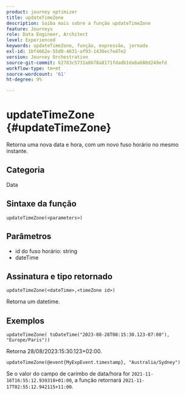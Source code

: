 ```yaml
---
product: journey optimizer
title: updateTimeZone
description: Saiba mais sobre a função updateTimeZone
feature: Journeys
role: Data Engineer, Architect
level: Experienced
keywords: updateTimeZone, função, expressão, jornada
exl-id: 1bf4662e-55d0-4631-af93-1430ec7ed7e2
version: Journey Orchestration
source-git-commit: 62783c5731a8b78a8171fdadb1da8a680d249efd
workflow-type: tm+mt
source-wordcount: '61'
ht-degree: 9%

---
```


# updateTimeZone {#updateTimeZone}

Retorna uma nova data e hora, com um novo fuso horário no mesmo instante.

## Categoria

Data

## Sintaxe da função

`updateTimeZone(<parameters>)`

## Parâmetros

* id do fuso horário: string
* dateTime

## Assinatura e tipo retornado

`updateTimeZone(<dateTime>,<timeZone id>)`

Retorna um datetime.

## Exemplos

`updateTimeZone( toDateTime("2023-08-28T08:15:30.123-07:00"), "Europe/Paris"))`

Retorna 28/08/2023:15:30.123+02:00.

<!--`updateTimeZone( toDateTime("2019-08-28T08:15:30.123-07:00"), toTimeZone("Europe/Paris")))`
Returns "2019-08-28T17:15:30.123+02:00".-->

`updateTimeZone(@event{MyExpEvent.timestamp}, "Australia/Sydney")`

Se o valor do campo de carimbo de data/hora for `2021-11-16T16:55:12.939318+01:00`, a função retornará `2021-11-17T02:55:12.942115+11:00`.
